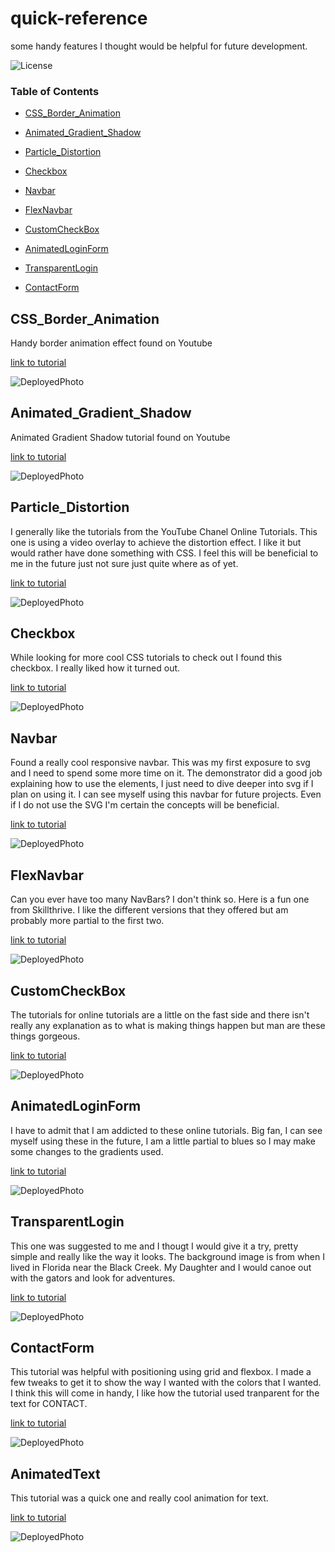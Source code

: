 # quick-reference
some handy features I thought would be helpful for future development.



![License](https://img.shields.io/badge/license-MIT%20License-green)


### Table of Contents

* [CSS_Border_Animation](#CSS_Border_Animation)

* [Animated_Gradient_Shadow](#Animated_Gradient_Shadow)

* [Particle_Distortion](#Particle_Distortion)

* [Checkbox](#Checkbox)

* [Navbar](#Navbar)

* [FlexNavbar](#FlexNavbar)

* [CustomCheckBox](#CustomCheckBox)

* [AnimatedLoginForm](#AnimatedLoginForm)

* [TransparentLogin](#TransparentLogin)

* [ContactForm](#ContactForm)




## CSS_Border_Animation

Handy border animation effect found on Youtube

<a href='https://youtu.be/JAdIgiGA0Lk' target='_blank'>link to tutorial</a>


![DeployedPhoto](https://github.com/daviddugle/quick-reference/blob/main/css_border_animation/gifanimation.gif?raw=true)




## Animated_Gradient_Shadow

Animated Gradient Shadow tutorial found on Youtube

<a href='https://youtu.be/1EAtn4B-76g' target='_blank'>link to tutorial</a>


![DeployedPhoto](https://github.com/daviddugle/quick-reference/blob/main/animated_gradient_shadow/shadow.gif?raw=true)



## Particle_Distortion

I generally like the tutorials from the YouTube Chanel Online Tutorials. This one is using a video overlay to achieve the distortion effect. I like it but would rather have done something with CSS. I feel this will be beneficial to me in the future just not sure just quite where as of yet.

<a href='https://youtu.be/PP0Os0UvMCs' target='_blank'>link to tutorial</a>


![DeployedPhoto](https://github.com/daviddugle/quick-reference/blob/main/particle_distortion/animated_distortion.gif?raw=true)




## Checkbox

While looking for more cool CSS tutorials to check out I found this checkbox. I really liked how it turned out. 

<a href='https://youtu.be/z3TgmTi42ic' target='_blank'>link to tutorial</a>


![DeployedPhoto](https://github.com/daviddugle/quick-reference/blob/main/checkbox/checkbox.gif?raw=true)




## Navbar

Found a really cool responsive navbar. This was my first exposure to svg and I need to spend some more time on it. The demonstrator did a good job explaining how to use the elements, I just need to dive deeper into svg if I plan on using it. I can see myself using this navbar for future projects. Even if I do not use the SVG I'm certain the concepts will be beneficial. 

<a href='https://youtu.be/biOMz4puGt8' target='_blank'>link to tutorial</a>


![DeployedPhoto](https://github.com/daviddugle/quick-reference/blob/main/animated_responsive_Navbar/navbar.gif?raw=true)




## FlexNavbar

Can you ever have too many NavBars? I don't think so. Here is a fun one from Skillthrive. I like the different versions that they offered but am probably more partial to the first two.  

<a href='https://youtu.be/PwWHL3RyQgk' target='_blank'>link to tutorial</a>


![DeployedPhoto](https://github.com/daviddugle/quick-reference/blob/main/navbar/flexNav.gif?raw=true)




## CustomCheckBox

The tutorials for online tutorials are a little on the fast side and there isn't really any explanation as to what is making things happen but man are these things gorgeous. 

<a href='https://youtu.be/tVL7Au0B1Cs' target='_blank'>link to tutorial</a>


![DeployedPhoto](https://github.com/daviddugle/quick-reference/blob/main/custom-checkbox/customCheckBox.gif?raw=true)




## AnimatedLoginForm

I have to admit that I am addicted to these online tutorials. Big fan, I can see myself using these in the future, I am a little partial to blues so I may make some changes to the gradients used. 

<a href='https://youtu.be/vs33UKteDpg' target='_blank'>link to tutorial</a>


![DeployedPhoto](https://github.com/daviddugle/quick-reference/blob/main/animated-login-form/animated-login.gif?raw=true)




## TransparentLogin

This one was suggested to me and I thougt I would give it a try, pretty simple and really like the way it looks. The background image is from when I lived in Florida near the Black Creek. My Daughter and I would canoe out with the gators and look for adventures. 

<a href='https://youtu.be/yiIi82xVjqo' target='_blank'>link to tutorial</a>


![DeployedPhoto](https://github.com/daviddugle/quick-reference/blob/main/transparent-login/transparent-login.gif?raw=true)




## ContactForm

This tutorial was helpful with positioning using grid and flexbox. I made a few tweaks to get it to show the way I wanted with the colors that I wanted. I think this will come in handy, I like how the tutorial used tranparent for the text for CONTACT. 

<a href='https://youtu.be/6iPWBi1tpEs' target='_blank'>link to tutorial</a>


![DeployedPhoto](https://github.com/daviddugle/quick-reference/blob/main/contact-page/contact-page.gif?raw=true)




## AnimatedText

This tutorial was a quick one and really cool animation for text.  

<a href='https://youtu.be/ccO2B40zkv4' target='_blank'>link to tutorial</a>


![DeployedPhoto]()
